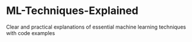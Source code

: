 # ML-Techniques-Explained
Clear and practical explanations of essential machine learning techniques with code examples
